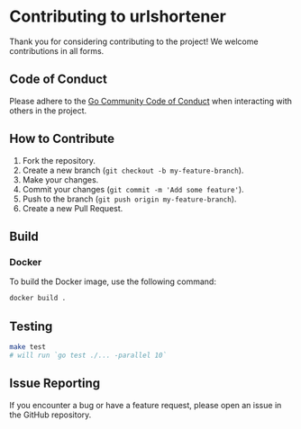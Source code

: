 # Contributing to urlshortener

Thank you for considering contributing to the project! We welcome contributions in all forms.

## Code of Conduct

Please adhere to the [Go Community Code of Conduct](https://go.dev/conduct) when interacting with others in the project.

## How to Contribute

1. Fork the repository.
2. Create a new branch (`git checkout -b my-feature-branch`).
3. Make your changes.
4. Commit your changes (`git commit -m 'Add some feature'`).
5. Push to the branch (`git push origin my-feature-branch`).
6. Create a new Pull Request.

## Build

### Docker

To build the Docker image, use the following command:

````bash
docker build .
````

## Testing

```sh
make test
# will run `go test ./... -parallel 10`
```

## Issue Reporting

If you encounter a bug or have a feature request, please open an issue in the GitHub repository.
